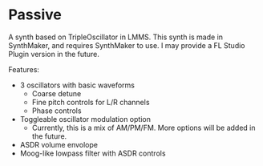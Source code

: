 # Passive
A synth based on TripleOscillator in LMMS. This synth is made in SynthMaker, and requires SynthMaker to use. I may provide a FL Studio Plugin version in the future.

Features:
- 3 oscillators with basic waveforms
  - Coarse detune
  - Fine pitch controls for L/R channels
  - Phase controls
- Toggleable oscillator modulation option
  - Currently, this is a mix of AM/PM/FM. More options will be added in the future.
- ASDR volume envolope
- Moog-like lowpass filter with ASDR controls
